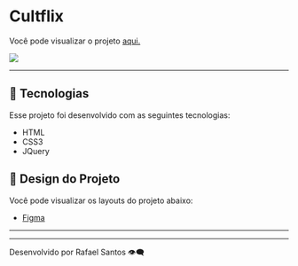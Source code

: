 # Cultflix

Você pode visualizar o projeto [aqui.](https://cultflix-788sef8j7-rafael-santos-projects-2d762086.vercel.app/)

![](https://i.imgur.com/szk6csI.png)



---

## **🚀 Tecnologias**

Esse projeto foi desenvolvido com as seguintes tecnologias:

- HTML
- CSS3
- JQuery

## 🎨 Design do Projeto

Você pode visualizar os layouts do projeto abaixo:

- [Figma](https://www.figma.com/file/FztPqTaG23iKTLJaVc0WV1/Cultflix?node-id=0%3A1)

---


---

Desenvolvido por Rafael Santos 👁️‍🗨️
